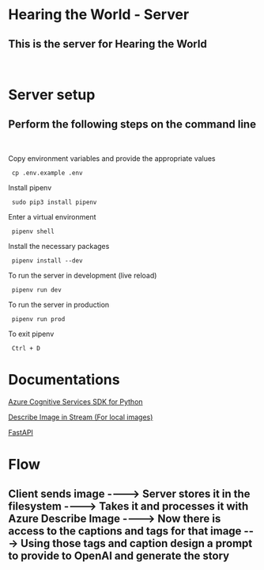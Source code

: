 # Hearing the World - Server

## This is the server for Hearing the World
</br>

# Server setup

## Perform the following steps on the command line
</br>

Copy environment variables and provide the appropriate values

     cp .env.example .env

Install pipenv

     sudo pip3 install pipenv

Enter a virtual environment

     pipenv shell
 
Install the necessary packages
     
     pipenv install --dev

To run the server in development (live reload)

     pipenv run dev

To run the server in production 

     pipenv run prod

To exit pipenv

     Ctrl + D

# Documentations

[Azure Cognitive Services SDK for Python](https://learn.microsoft.com/en-us/python/api/overview/azure/cognitiveservices-vision-computervision-readme?view=azure-python)

[Describe Image in Stream (For local images)](https://learn.microsoft.com/en-us/python/api/azure-cognitiveservices-vision-computervision/azure.cognitiveservices.vision.computervision.operations.computervisionclientoperationsmixin?view=azure-python#azure-cognitiveservices-vision-computervision-operations-computervisionclientoperationsmixin-describe-image-in-stream)

[FastAPI](https://fastapi.tiangolo.com/)

# Flow

## Client sends image ----> Server stores it in the filesystem ----> Takes it and processes it with Azure Describe Image ----> Now there is access to the captions and tags for that image ---> Using those tags and caption design a prompt to provide to OpenAI and generate the story
